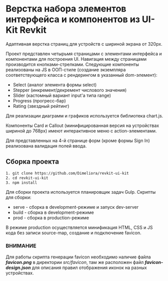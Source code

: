 # Верстка набора элементов интерфейса и компонентов из UI-Kit Revkit

Адаптивная верстка страниц для устройств с шириной экрана от 320px.

Проект представлен четырьмя страницами с элементами интерфейса и компонентами для построения UI. Навигация между страницами производится кнопками-стрелками.
Следующие компоненты реализованы на JS в ООП-стиле (создание экземпляра соответствующего класса с рендерингом в указанный dom-элемент):

- Select (аналог элемента формы select)
- Stepper (инкремент/декремент числового значения)
- Slider (кастомный вариант input'а типа range)
- Progress (прогресс-бар)
- Rating (звездный рейтинг)

Для реализации диаграмм и графиков используется библиотека chart.js.

Компоненты Card и Callout (минифицированная версия на устройствах шириной до 768px) имеют интерактивное меню с action-элементами.

Для представленных на 4-й странице форм (кроме формы Sign In) реализована валидация полей ввода.

## Сборка проекта

```bash
1. git clone https://github.com/Dimeliora/revkit-ui-kit
2. cd revkit-ui-kit
3. npm install
```

Для сборки проекта используется планировщик задач Gulp.
Скрипты для сборки:

- serve - сборка в development-режиме и запуск dev-server
- build - сборка в development-режиме
- prod - сборка в production-режиме

В режиме production осуществляется минификация HTML, CSS и JS кода без записи source-map, создание и подключение favicon.

### ВНИМАНИЕ

Для работы скрипта генерации favicon необходимо наличие файла **_favicon.png_** в директории _src/favicon_, там же расположен файл **_favicon-design.json_** для описания правил отображения иконок на разных устройствах.
